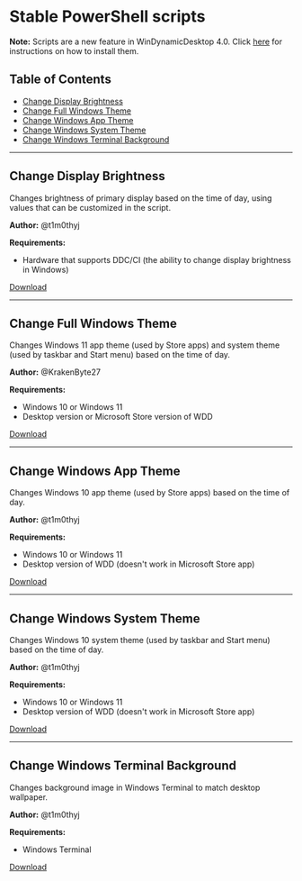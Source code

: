 # Stable PowerShell scripts

**Note:** Scripts are a new feature in WinDynamicDesktop 4.0. Click [here](https://github.com/t1m0thyj/WinDynamicDesktop/wiki/Installing-scripts) for instructions on how to install them.

## Table of Contents

- [Change Display Brightness](#change-display-brightness)
- [Change Full Windows Theme](#change-full-windows-theme)
- [Change Windows App Theme](#change-windows-app-theme)
- [Change Windows System Theme](#change-windows-system-theme)
- [Change Windows Terminal Background](#change-windows-terminal-background)

---

## Change Display Brightness

Changes brightness of primary display based on the time of day, using values that can be customized in the script.

**Author:** @t1m0thyj

**Requirements:**
- Hardware that supports DDC/CI (the ability to change display brightness in Windows)

[Download](/stable/ChangeDisplayBrightness.ps1?raw=true)

---

## Change Full Windows Theme

Changes Windows 11 app theme (used by Store apps) and system theme (used by taskbar and Start menu) based on the time of day.

**Author:** @KrakenByte27

**Requirements:**
- Windows 10 or Windows 11
- Desktop version or Microsoft Store version of WDD

[Download](/stable/ChangeWindowsFullTheme.ps1?raw=true)

---

## Change Windows App Theme

Changes Windows 10 app theme (used by Store apps) based on the time of day.

**Author:** @t1m0thyj

**Requirements:**
- Windows 10 or Windows 11
- Desktop version of WDD (doesn't work in Microsoft Store app)

[Download](/stable/ChangeWindowsAppTheme.ps1?raw=true)

---

## Change Windows System Theme

Changes Windows 10 system theme (used by taskbar and Start menu) based on the time of day.

**Author:** @t1m0thyj

**Requirements:**
- Windows 10 or Windows 11
- Desktop version of WDD (doesn't work in Microsoft Store app)

[Download](/stable/ChangeWindowsSystemTheme.ps1?raw=true)

---

## Change Windows Terminal Background

Changes background image in Windows Terminal to match desktop wallpaper.

**Author:** @t1m0thyj

**Requirements:**
- Windows Terminal

[Download](/stable/ChangeWindowsTerminalBackground.ps1?raw=true)
